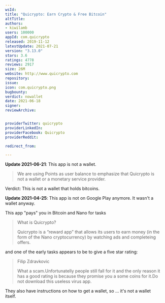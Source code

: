 ```yaml
---
wsId: 
title: "Quicrypto: Earn Crypto & Free Bitcoin"
altTitle: 
authors:
- kiwilamb
users: 100000
appId: com.quicrypto
released: 2019-11-12
latestUpdate: 2021-07-21
version: "3.13.0"
stars: 3.6
ratings: 4778
reviews: 2917
size: 26M
website: http://www.quicrypto.com
repository: 
issue: 
icon: com.quicrypto.png
bugbounty: 
verdict: nowallet
date: 2021-06-18
signer: 
reviewArchive:


providerTwitter: quicrypto
providerLinkedIn: 
providerFacebook: Quicrypto
providerReddit: 

redirect_from:

---
```



**Update 2021-06-21**: This app is not a wallet.

> We are using Points as user balance to emphasize that Quicrypto is not a wallet or a monetary service provider. 

Verdict: This is not a wallet that holds bitcoins.

**Update 2021-04-25**: This app is not on Google Play anymore. It wasn't a
wallet anyway.

This app "pays" you in Bitcoin and Nano for tasks

> What is Quicrypto?
> 
> Quicrypto is a “reward app” that allows its users to earn money (in the form of the Nano cryptocurrency) by watching ads and completeing offers.

and one of the early tasks appears to be to give a five star rating:

> Filip Zdravkovic
> 
> What a scam.Unfortunatelly people still fall for it and the only reason it has
  a good rating is because they promise you a some coins for it.Do not download
  this useless virus app.

They also have instructions on how to get a wallet, so ... it's not a wallet
itself.
